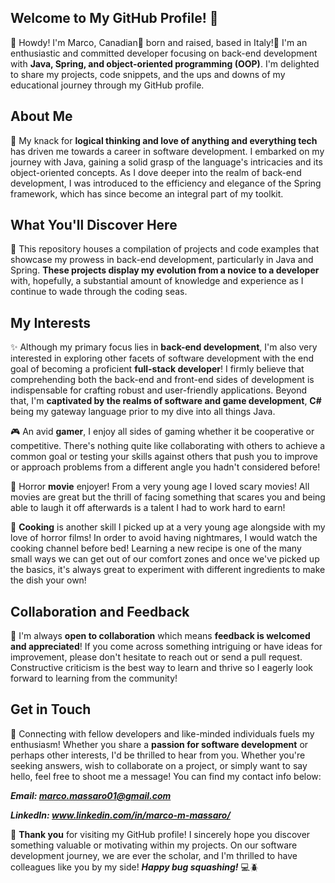 ## Welcome to My GitHub Profile! 🎉

👋 Howdy! I'm Marco, Canadian🍁 born and raised, based in Italy!🤌 I'm an enthusiastic and committed developer focusing on back-end development with **Java, Spring, and object-oriented programming (OOP)**. I'm delighted to share my projects, code snippets, and the ups and downs of my educational journey through my GitHub profile.

## About Me

🚀 My knack for **logical thinking and love of anything and everything tech** has driven me towards a career in software development. I embarked on my journey with Java, gaining a solid grasp of the language's intricacies and its object-oriented concepts. As I dove deeper into the realm of back-end development, I was introduced to the efficiency and elegance of the Spring framework, which has since become an integral part of my toolkit.

## What You'll Discover Here

📂 This repository houses a compilation of projects and code examples that showcase my prowess in back-end development, particularly in Java and Spring. **These projects display my evolution from a novice to a developer** with, hopefully, a substantial amount of knowledge and experience as I continue to wade through the coding seas.

## My Interests

✨ Although my primary focus lies in **back-end development**, I'm also very interested in exploring other facets of software development with the end goal of becoming a proficient **full-stack developer**! I firmly believe that comprehending both the back-end and front-end sides of development is indispensable for crafting robust and user-friendly applications. Beyond that, I'm **captivated by the realms of software and game development**, **C#** being my gateway language prior to my dive into all things Java.

🎮 An avid **gamer**, I enjoy all sides of gaming whether it be cooperative or competitive. There's nothing quite like collaborating with others to achieve a common goal or testing your skills against others that push you to improve or approach problems from a different angle you hadn't considered before!

👻 Horror **movie** enjoyer! From a very young age I loved scary movies! All movies are great but the thrill of facing something that scares you and being able to laugh it off afterwards is a talent I had to work hard to earn!

🍳 **Cooking** is another skill I picked up at a very young age alongside with my love of horror films! In order to avoid having nightmares, I would watch the cooking channel before bed! Learning a new recipe is one of the many small ways we can get out of our comfort zones and once we've picked up the basics, it's always great to experiment with different ingredients to make the dish your own!

## Collaboration and Feedback

🤝 I'm always **open to collaboration** which means **feedback is welcomed and appreciated**! If you come across something intriguing or have ideas for improvement, please don't hesitate to reach out or send a pull request. Constructive criticism is the best way to learn and thrive so I eagerly look forward to learning from the community!

## Get in Touch

📧 Connecting with fellow developers and like-minded individuals fuels my enthusiasm! Whether you share a **passion for software development** or perhaps other interests, I'd be thrilled to hear from you. Whether you're seeking answers, wish to collaborate on a project, or simply want to say hello, feel free to shoot me a message! You can find my contact info below:

***Email: marco.massaro01@gmail.com***

***LinkedIn: www.linkedin.com/in/marco-m-massaro/***

🎈 **Thank you** for visiting my GitHub profile! I sincerely hope you discover something valuable or motivating within my projects. On our software development journey, we are ever the scholar, and I'm thrilled to have colleagues like you by my side! ***Happy bug squashing!*** 💻🪲
